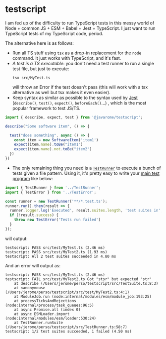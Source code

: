 # testscript

I am fed up of the difficulty to run TypeScript tests in this messy world of Node + common JS + ESM + Babel + Jest + TypeScript. I just want to run TypeScript tests of my TypeScript code, period. 

The alternative here is as follows:

- Run all TS stuff using [`tsx`](https://github.com/esbuild-kit/tsx) as a drop-in replacement for the `node` command. It just works with TypeScript, and it's fast.
- *A test is a TS executable*: you don't need a test runner to run a single test file, but just to execute:
  ```
  tsx src/MyTest.ts
  ````
  will throw an Error if the test doesn't pass (this will work with a tsx alternative as well but tsx makes it even easier).
- Keep syntax as similar as possible to the syntax used by [Jest](https://jestjs.io) (`describe()`, `test()`, `expect()`, `beforeEach()`...) , which is the most popular framework to test JS/TS.
```ts
import { describe, expect, test } from '@javarome/testscript';

describe("Some software item", () => {

  test("does something", async () => {
    const item = new SoftwareItem('item1')
    expect(item.name).toBe("item1")
    expect(item.name).not.toBe("item2")
  })
})
```
- The only remaining thing you need is a [`TestRunner`](https://github.com/Javarome/testscript/blob/main/src/TestRunner.ts) to execute a bunch of tests given a file pattern. 
  Using it, it's pretty easy to write your [main test program](https://github.com/Javarome/testscript/blob/main/src/test/testAll.ts) like below:
```ts
import { TestRunner } from '../TestRunner';
import { TestError } from '../TestError';

const runner = new TestRunner('**/*.test.ts');
runner.run().then(result => {
  runner.logger.log('Executed', result.suites.length, 'test suites in', result.duration, 'ms');
  if (!result.success) {
    throw new TestError('Tests run failed')
  }
});
````
will output:
```
testscript: PASS src/test/MyTest.ts (2.46 ms)
testscript: PASS src/test/MyTest2.ts (1.93 ms)
testscript: All 2 test suites succeeded in 4.80 ms
```
And an error will output as:
```
testscript: PASS src/test/MyTest.ts (2.46 ms)
testscript: FAIL src/test/MyTest2.ts Got "stsr" but expected "str"
    at describe (/Users/jerome/perso/testscript/src/TestSuite.ts:8:3)
    at <anonymous> (/Users/jerome/perso/testscript/src/test/MyTest2.ts:4:1)
    at ModuleJob.run (node:internal/modules/esm/module_job:193:25)
    at processTicksAndRejections (node:internal/process/task_queues:96:5)
    at async Promise.all (index 0)
    at async ESMLoader.import (node:internal/modules/esm/loader:530:24)
    at TestRunner.runSuite (/Users/jerome/perso/testscript/src/TestRunner.ts:58:7)
testscript: 1/2 test suites succeeded, 1 failed (4.50 ms)
```
